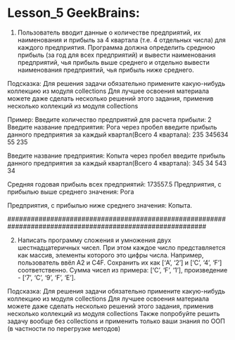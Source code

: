 # Lesson_5 GeekBrains:

1.	Пользователь вводит данные о количестве предприятий, их наименования и прибыль
за 4 квартала (т.е. 4 отдельных числа) для каждого предприятия.
Программа должна определить среднюю прибыль (за год для всех предприятий)
и вывести наименования предприятий, чья прибыль выше среднего и отдельно
вывести наименования предприятий, чья прибыль ниже среднего.

Подсказка:
Для решения задачи обязательно примените какую-нибудь коллекцию из модуля collections
Для лучшее освоения материала можете даже сделать несколько решений этого задания,
применив несколько коллекций из модуля collections

Пример:
Введите количество предприятий для расчета прибыли: 2
Введите название предприятия: Рога
через пробел введите прибыль данного предприятия
за каждый квартал(Всего 4 квартала): 235 345634 55 235

Введите название предприятия: Копыта
через пробел введите прибыль данного предприятия
за каждый квартал(Всего 4 квартала): 345 34 543 34

Средняя годовая прибыль всех предприятий: 173557.5
Предприятия, с прибылью выше среднего значения: Рога

Предприятия, с прибылью ниже среднего значения: Копыта.

###########################################################################################################

2.	Написать программу сложения и умножения двух шестнадцатеричных чисел.
При этом каждое число представляется как массив, элементы которого это цифры числа.
Например, пользователь ввёл A2 и C4F. Сохранить их как [‘A’, ‘2’] и [‘C’, ‘4’, ‘F’] соответственно.
Сумма чисел из примера: [‘C’, ‘F’, ‘1’], произведение - [‘7’, ‘C’, ‘9’, ‘F’, ‘E’].

Подсказка:
Для решения задачи обязательно примените какую-нибудь коллекцию из модуля collections
Для лучшее освоения материала можете даже сделать несколько решений этого задания,
применив несколько коллекций из модуля collections
Также попробуйте решить задачу вообще без collections и применить только ваши знания по ООП
(в частности по перегрузке методов)

